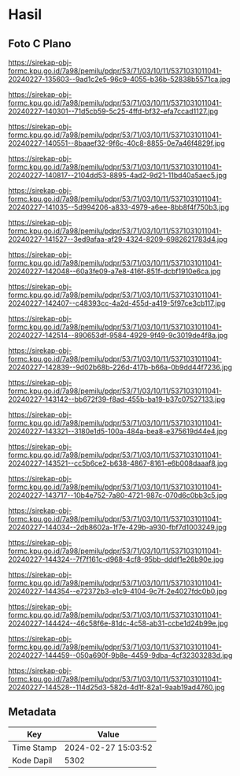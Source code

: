 # Hasil

## Foto C Plano

https://sirekap-obj-formc.kpu.go.id/7a98/pemilu/pdpr/53/71/03/10/11/5371031011041-20240227-135603--9ad1c2e5-96c9-4055-b36b-52838b5571ca.jpg

https://sirekap-obj-formc.kpu.go.id/7a98/pemilu/pdpr/53/71/03/10/11/5371031011041-20240227-140301--71d5cb59-5c25-4ffd-bf32-efa7ccad1127.jpg

https://sirekap-obj-formc.kpu.go.id/7a98/pemilu/pdpr/53/71/03/10/11/5371031011041-20240227-140551--8baaef32-9f6c-40c8-8855-0e7a46f4829f.jpg

https://sirekap-obj-formc.kpu.go.id/7a98/pemilu/pdpr/53/71/03/10/11/5371031011041-20240227-140817--2104dd53-8895-4ad2-9d21-11bd40a5aec5.jpg

https://sirekap-obj-formc.kpu.go.id/7a98/pemilu/pdpr/53/71/03/10/11/5371031011041-20240227-141035--5d994206-a833-4979-a6ee-8bb8f4f750b3.jpg

https://sirekap-obj-formc.kpu.go.id/7a98/pemilu/pdpr/53/71/03/10/11/5371031011041-20240227-141527--3ed9afaa-af29-4324-8209-6982621783d4.jpg

https://sirekap-obj-formc.kpu.go.id/7a98/pemilu/pdpr/53/71/03/10/11/5371031011041-20240227-142048--60a3fe09-a7e8-416f-851f-dcbf1910e6ca.jpg

https://sirekap-obj-formc.kpu.go.id/7a98/pemilu/pdpr/53/71/03/10/11/5371031011041-20240227-142407--c48393cc-4a2d-455d-a419-5f97ce3cb117.jpg

https://sirekap-obj-formc.kpu.go.id/7a98/pemilu/pdpr/53/71/03/10/11/5371031011041-20240227-142514--890653df-9584-4929-9f49-9c3019de4f8a.jpg

https://sirekap-obj-formc.kpu.go.id/7a98/pemilu/pdpr/53/71/03/10/11/5371031011041-20240227-142839--9d02b68b-226d-417b-b66a-0b9dd44f7236.jpg

https://sirekap-obj-formc.kpu.go.id/7a98/pemilu/pdpr/53/71/03/10/11/5371031011041-20240227-143142--bb672f39-f8ad-455b-ba19-b37c07527133.jpg

https://sirekap-obj-formc.kpu.go.id/7a98/pemilu/pdpr/53/71/03/10/11/5371031011041-20240227-143321--3180e1d5-100a-484a-bea8-e375619d44e4.jpg

https://sirekap-obj-formc.kpu.go.id/7a98/pemilu/pdpr/53/71/03/10/11/5371031011041-20240227-143521--cc5b6ce2-b638-4867-8161-e6b008daaaf8.jpg

https://sirekap-obj-formc.kpu.go.id/7a98/pemilu/pdpr/53/71/03/10/11/5371031011041-20240227-143717--10b4e752-7a80-4721-987c-070d6c0bb3c5.jpg

https://sirekap-obj-formc.kpu.go.id/7a98/pemilu/pdpr/53/71/03/10/11/5371031011041-20240227-144034--2db8602a-1f7e-429b-a930-fbf7d1003249.jpg

https://sirekap-obj-formc.kpu.go.id/7a98/pemilu/pdpr/53/71/03/10/11/5371031011041-20240227-144324--7f7f161c-d968-4cf8-95bb-dddf1e26b90e.jpg

https://sirekap-obj-formc.kpu.go.id/7a98/pemilu/pdpr/53/71/03/10/11/5371031011041-20240227-144354--e72372b3-e1c9-4104-9c7f-2e4027fdc0b0.jpg

https://sirekap-obj-formc.kpu.go.id/7a98/pemilu/pdpr/53/71/03/10/11/5371031011041-20240227-144424--46c58f6e-81dc-4c58-ab31-ccbe1d24b99e.jpg

https://sirekap-obj-formc.kpu.go.id/7a98/pemilu/pdpr/53/71/03/10/11/5371031011041-20240227-144459--050a690f-9b8e-4459-9dba-4cf32303283d.jpg

https://sirekap-obj-formc.kpu.go.id/7a98/pemilu/pdpr/53/71/03/10/11/5371031011041-20240227-144528--114d25d3-582d-4d1f-82a1-9aab19ad4760.jpg


## Metadata

| Key        | Value               |
| ---------- | ------------------- |
| Time Stamp | 2024-02-27 15:03:52 |
| Kode Dapil | 5302                |



